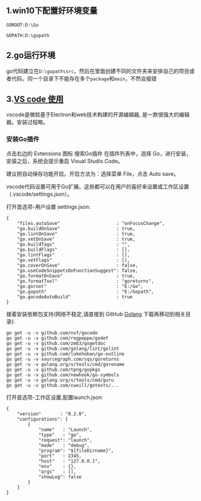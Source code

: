 ## 1.win10下配置好环境变量

```
GOROOT:D:\Go

GOPATH:D:\gopath
```

## 2.go运行环境

go代码建立在`D:\gopath\src`，然后在里面创建不同的文件夹来安排自己的项目或者代码，同一个目录下不能存在多个`package`和`main`，不然会报错

## 3.[VS code 使用](https://github.com/weilyf2017/Blog/blob/master/Notes/vs%20code%E4%BD%BF%E7%94%A8.md)

vscode是微软基于Electron和web技术构建的开源编辑器, 是一款很强大的编辑器。安装过程略。

### 安装Go插件

点击右边的 Extensions 图标 搜索Go插件 在插件列表中，选择 Go，进行安装，安装之后，系统会提示重启 Visual Studio Code。

建议把自动保存功能开启。开启方法为：选择菜单 File，点击 Auto save。

vscode代码设置可用于Go扩展。这些都可以在用户的喜好来设置或工作区设置（.vscode/settings.json）。

打开首选项-用户设置 settings.json:

```
{
    "files.autoSave"                     : "onFocusChange",
    "go.buildOnSave"                     : true,
    "go.lintOnSave"                      : true,
    "go.vetOnSave"                       : true,
    "go.buildTags"                       : "",
    "go.buildFlags"                      : [],
    "go.lintFlags"                       : [],
    "go.vetFlags"                        : [],
    "go.coverOnSave"                     : false,
    "go.useCodeSnippetsOnFunctionSuggest": false,
    "go.formatOnSave"                    : true,
    "go.formatTool"                      : "goreturns",
    "go.goroot"                          : "E:/Go",
    "go.gopath"                          : "E:/Gopath",
    "go.gocodeAutoBuild"                 : true
}
```
接着安装依赖包支持(网络不稳定,请直接到 GitHub [Golang](https://github.com/golang) 下载再移动到相关目录):

```
go get -u -v github.com/nsf/gocode
go get -u -v github.com/rogpeppe/godef
go get -u -v github.com/zmb3/gogetdoc
go get -u -v github.com/golang/lint/golint
go get -u -v github.com/lukehoban/go-outline
go get -u -v sourcegraph.com/sqs/goreturns
go get -u -v golang.org/x/tools/cmd/gorename
go get -u -v github.com/tpng/gopkgs
go get -u -v github.com/newhook/go-symbols
go get -u -v golang.org/x/tools/cmd/guru
go get -u -v github.com/cweill/gotests/...
```

打开首选项-工作区设置,配置launch.json:

```
{
    "version"       : "0.2.0",
    "configurations": [
        {
            "name"   : "Launch",
            "type"   : "go",
            "request": "launch",
            "mode"   : "debug",
            "program": "${fileDirname}",
            "port"   : 2345,
            "host"   : "127.0.0.1",
            "env"    : {},
            "args"   : [],
            "showLog": false
        }
    ]
}
```


